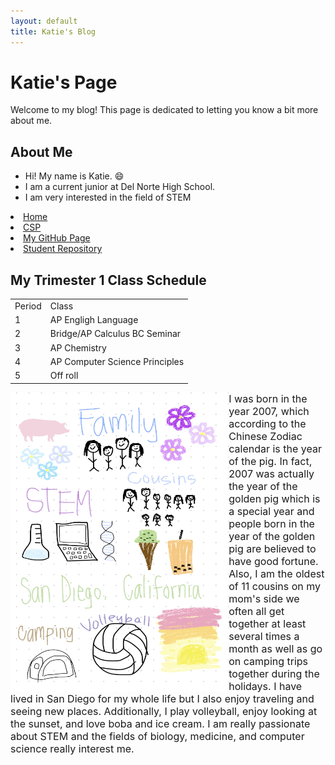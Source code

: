 ```yaml
---
layout: default
title: Katie's Blog
---
```


# Katie's Page
Welcome to my blog! This page is dedicated to letting you know a bit more about me.

## About Me
- Hi! My name is Katie. 😄
- I am a current junior at Del Norte High School.
- I am very interested in the field of STEM

<li class="fork"><a href="https://nighthawkcoders.github.io/teacher/">Home</a></li>
<li class="fork"><a href="https://nighthawkcoders.github.io/teacher/csp">CSP</a></li>
<li class="fork"><a href="https://github.com/katiehua">My GitHub Page</a></li>
<li class="fork"><a href="https://github.com/katiehua/student">Student Repository</a></li>

## My Trimester 1 Class Schedule
<table>
    <tr>
        <td>Period</td>
        <td>Class</td>
    </tr>
    <tr>
        <td>1</td>
        <td>AP Engligh Language</td>
    </tr>
    <tr>
        <td>2</td>
        <td>Bridge/AP Calculus BC Seminar</td>
    </tr>
    <tr>
        <td>3</td>
        <td>AP Chemistry</td>
    </tr>
    <tr>
        <td>4</td>
        <td>AP Computer Science Principles</td>
    </tr>
    <tr>
        <td>5</td>
        <td>Off roll</td>
    </tr>
</table>

<img src="./images/freeform_drawing.jpg" alt="freeform about me drawing" style="float:left;width:349.25px;height:479.5px;">

<p> <font size="3"> I was born in the year 2007, which according to the Chinese Zodiac calendar is the year of the pig. In fact, 2007 was actually the year of the golden pig which is a special year and people born in the year of the golden pig are believed to have good fortune. Also, I am the oldest of 11 cousins on my mom's side we often all get together at least several times a month as well as go on camping trips together during the holidays. I have lived in San Diego for my whole life but I also enjoy traveling and seeing new places. Additionally, I play volleyball, enjoy looking at the sunset, and love boba and ice cream. I am really passionate about STEM and the fields of biology, medicine, and computer science really interest me. </font></p>
